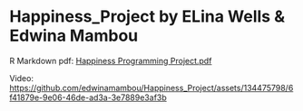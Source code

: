 # Happiness_Project by ELina Wells & Edwina Mambou

R Markdown pdf: 
[Happiness Programming Project.pdf](https://github.com/edwinamambou/Happiness_Project/files/11551360/Happiness.Programming.Project.pdf)

Video: 
https://github.com/edwinamambou/Happiness_Project/assets/134475798/6f41879e-9e06-46de-ad3a-3e7889e3af3b
